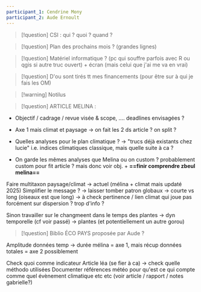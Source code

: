 ```yaml
---
participant_1: Cendrine Mony
participant_2: Aude Ernoult
---
```

>[!question] CSI : qui ? quoi ? quand ?


>[!question] Plan des prochains mois ? (grandes lignes)
>


>[!question] Matériel informatique ? (pc qui souffre parfois avec R ou qgis si autre truc ouvert) + écran (mais celui que j'ai me va en vrai)


>[!question] D'ou sont tirés tt mes financements (pour être sur à qui je fais les OM)


>[!warning] Notilus


>[!question] ARTICLE MELINA :
- Objectif / cadrage / revue visée & scope, .... deadlines envisagées ?

- Axe 1 mais climat et paysage → on fait les 2 ds article ? on split ?

- Quelles analyses pour le plan climatique ? → "trucs déjà existants chez lucie" i.e. indices climatiques classique, mais quelle suite à ca ?

- On garde les mêmes analyses que Melina ou on custom ? probablement custom pour fit article ? mais donc voir obj. + **==finir comprendre zbeul melina==**

Faire multitaxon paysage/climat → actuel (mélina + climat mais updaté 2025)
Simplifier le message ? → laisser tomber patron globaux → courte vs long (oiseaux est que long) → à check pertinence / lien climat qui joue pas forcément sur dispersion ? trop d'info ?

Sinon travailler sur le changmeent dans le temps des plantes → dyn temporelle (cf voir passé) → plantes (et potentiellement un autre gorou)

>[!question] Biblio ÉCO PAYS proposée par Aude ?



Amplitude données temp → durée mélina = axe 1, mais récup données totales = axe 2 possiblement

Check quoi comme indicateur 
Article léa (se fier à ca) → check quelle méthodo utilisées
Documenter références météo pour qu'est ce qui compte comme quel évènement climatique etc etc (voir article / rapport / notes gabrielle?)
